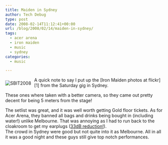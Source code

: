 ```yaml
---
title: Maiden in Sydney
author: Tech Debug
type: post
date: 2008-02-14T11:12:41+00:00
url: /blog/2008/02/14/maiden-in-sydney/
tags:
  - acer arena
  - iron maiden
  - music
  - sydney
categories:
  - music

---
```

<img style="float: left; margin-right: 10px; margin-bottom: 10px; margin-top: 10px;" src='https://techdebug.com/wp-content/uploads/2007/10/sbit_homepage_zap.thumbnail.jpg' alt='SBIT2008' />  
A quick note to say I put up the [Iron Maiden photos at flickr][1] from the Saturday gig in Sydney.

These ones where taken with a better camera, so they came out pretty decent for being 5 meters from the stage!

The setlist was great, and it was well worth getting Gold floor tickets. As for Acer Arena, they banned all bags and drinks being bought in (including water!) unlike Melbourne. That was annoying as I had to run back to the cloakroom to get my earplugs ([33dB reduction!][2]).  
The crowd in Sydney were good but not quite into it as Melbourne. All in all it was a good night and these guys still give top notch performances.

 [1]: http://www.flickr.com/photos/lantrix/sets/72157603874935690/
 [2]: http://hearos.com/earplugs/products-02826.html